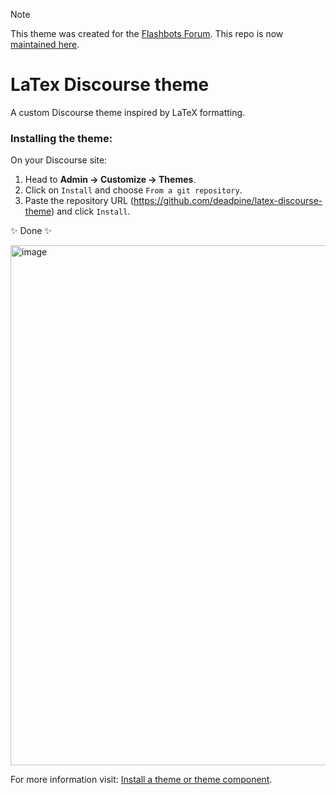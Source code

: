 > [!NOTE]
> This theme was created for the [Flashbots Forum](https://collective.flashbots.net/). 
> This repo is now [maintained here](https://github.com/flashbots/flashbots-forum-theme).

# LaTex Discourse theme
A custom Discourse theme inspired by LaTeX formatting.

### Installing the theme:
On your Discourse site:

1. Head to **Admin → Customize → Themes**.
2. Click on `Install` and choose `From a git repository`.
4. Paste the repository URL (https://github.com/deadpine/latex-discourse-theme) and click `Install`.

✨ Done ✨

<img width="832" alt="image" src="https://user-images.githubusercontent.com/11165157/197600442-a928d45c-ab09-4c43-9f2c-8f533448448d.png">

For more information visit: [Install a theme or theme component](https://meta.discourse.org/t/install-a-theme-or-theme-component/63682).
